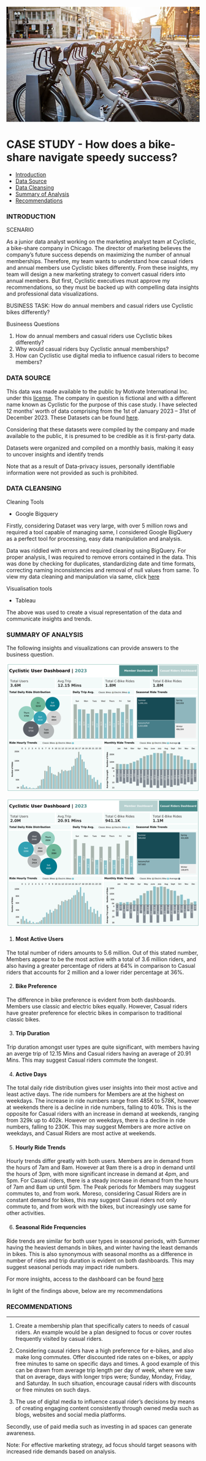 <p align = "center">
<img src="https://github.com/laritse/Capstone_Project/blob/main/Bike_Share_Image.jpg" width="600" height="300" />
	
# CASE STUDY - How does a bike-share navigate speedy success?

- [Introduction](#introduction)
- [Data Source](#data-source)
- [Data Cleansing](#data-cleansing)
- [Summary of Analysis](#summary-of-analysis)
- [Recommendations](#recommendations)

### INTRODUCTION

SCENARIO

As a junior data analyst working on the marketing analyst team at Cyclistic, a bike-share
company in Chicago. The director of marketing believes the company’s future success
depends on maximizing the number of annual memberships. Therefore, my team wants to
understand how casual riders and annual members use Cyclistic bikes differently. From these insights, my team will design a new marketing strategy to convert casual riders into annual
members. But first, Cyclistic executives must approve my recommendations, so they must be backed up with compelling data insights and professional data visualizations.

BUSINESS TASK: How do annual members and casual riders use Cyclistic bikes differently?

Busineess Questions

1. How do annual members and casual riders use Cyclistic bikes differently?
2. Why would casual riders buy Cyclistic annual memberships?
3. How can Cyclistic use digital media to influence casual riders to become members?



### DATA SOURCE

This data was made available to the public by Motivate International Inc. under this [license](https://divvybikes.com/data-license-agreement). The company in question is fictional and with a different name known as Cyclistic for the purpose of this case study. I have selected 12 months’ worth of data comprising from the 1st of January 2023 – 31st of December 2023. These Datasets can be found [here](https://divvy-tripdata.s3.amazonaws.com/index.html).

Considering that these datasets were compiled by the company and made available to the public, it is presumed to be credible as it is first-party data.

Datasets were organized and compiled on a monthly basis, making it easy to uncover insights and identify trends 

Note that as a result of Data-privacy issues, personally identifiable information were not provided as such is prohibited.


### DATA CLEANSING

Cleaning Tools
- Google Bigquery

Firstly, considering Dataset was very large, with over 5 million rows and required a tool capable of managing same, I considered Google BigQuery as a perfect tool for processing, easy data manipulation and analysis.

Data was riddled with errors and required cleaning using BigQuery. For proper analysis, I was required to remove errors contained in the data.  This was done by checking for duplicates, standardizing date and time formats, correcting naming inconsistencies and removal of null values from same. To view my data cleaning and manipulation via same, click [here](Data_Cleansing.md)

Visualisation tools

- Tableau

The above was used to create a visual representation of the data and communicate insights and trends. 



### SUMMARY OF ANALYSIS



The following insights and visualizations can provide answers to the business question.



![image alt](https://github.com/laritse/Capstone_Project/blob/7b36f3c4be61e7a1286edfe3e3d952a5621d8b24/Dashboard%20Viz/Member_dashboard.png)


![image alt](https://github.com/laritse/Capstone_Project/blob/b65ebb3f3eb4fcea09e391923cad14ac0ba482b3/Dashboard%20Viz/Casual_riders_dashboard.png)


1. #### Most Active Users 

The total number of riders amounts to 5.6 million. Out of this stated number, Members appear to be the most active with a total of 3.6 million riders, and also having a greater percentage of riders at 64% in comparison to Casual riders that accounts for 2 million and a lower rider percentage at 36%. 

2. #### Bike Preference

The difference in bike preference is evident from both dashboards. Members use classic and electric bikes equally. However, Casual riders have greater preference for electric bikes in comparison to traditional classic bikes.

3. #### Trip Duration

Trip duration amongst user types are quite significant, with members having an averge trip of 12.15 Mins and Casual riders having an average of 20.91 Mins. This may suggest Casual riders commute the longest.

4. #### Active Days

The total daily ride distribution gives user insights into their most active and least active days. The ride numbers for Members are at the highest on weekdays. The increase in ride numbers range from 485K to 578K, however at weekends there is a decline in ride numbers, falling to 401k. 
This is the opposite for Casual riders with an increase in demand at weekends, ranging from 329k up to 402k. However on weekdays, there is a decline in ride numbers, falling to 230K. This may suggest Members are more active on weekdays, and Casual Riders are most active at weekends.

5. #### Hourly Ride Trends

Hourly trends differ greatly with both users. Members are in demand from the hours of 7am and 8am. However at 9am there is a drop in demand until the hours of 3pm, with more significant increase in demand at 4pm, and 5pm. For Casual riders, there is a steady increase in demand from the hours of 7am and 8am up until 5pm. The Peak periods for Members may suggest commutes to, and from work. Moreso, considering Casual Riders are in constant demand for bikes, this may suggest Casual riders not only commute to, and from work with the bikes, but increasingly use same for other activities.

6. #### Seasonal Ride Frequencies

Ride trends are similar for both user types in seasonal periods, with Summer having the heaviest demands in bikes, and winter having the least demands in bikes. This is also synonymous with seasonal months as a difference in number of rides and trip duration is evident on both dashboards. This may suggest seasonal periods may impact ride numbers.

For more insights, access to the dashboard can be found [here](https://public.tableau.com/app/profile/ola.beji/viz/CyclisticUserDashboard/MemberDashboard)

In light of the findings above, below are my recommendations

### RECOMMENDATIONS
---
1.	Create a membership plan that specifically caters to needs of casual riders. An example would be a plan designed to focus or cover routes frequently visited by casual riders. 

2.	Considering causal riders have a high preference for e-bikes, and also make long commutes. Offer discounted ride rates on e-bikes, or apply free minutes to same on specific days and times. A good example of this can be drawn from average trip length per day of week, where we saw that on average, days with longer trips were; Sunday, Monday, Friday, and Saturday. In such situation, encourage causal riders with discounts or free minutes on such days.

3.	The use of digital media to influence casual rider’s decisions by means of creating engaging content consistently through owned media such as blogs, websites and social media platforms. 

Secondly, use of paid media such as investing in ad spaces can generate awareness. 

Note: For effective marketing strategy, ad focus should target seasons with increased ride demands based on analysis.






